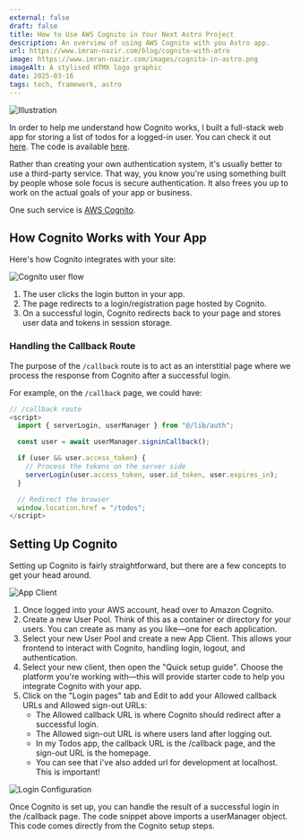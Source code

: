 ```yaml
---
external: false
draft: false
title: How to Use AWS Cognito in Your Next Astro Project
description: An overview of using AWS Cognito with you Astro app.
url: https://www.imran-nazir.com/blog/cognito-with-atro
image: https://www.imran-nazir.com/images/cognito-in-astro.png
imageAlt: A stylised HTMX logo graphic
date: 2025-03-16
tags: tech, framework, astro
---
```


![Illustration](/images/cognito-in-astro.png)

In order to help me understand how Cognito works, I built a full-stack web app for storing a list of todos for a logged-in user. You can check it out [here](https://astrotodos.netlify.app). The code is available [here](https://github.com/TimeBandit/astro-todo).

Rather than creating your own authentication system, it's usually better to use a third-party service. That way, you know you're using something built by people whose sole focus is secure authentication. It also frees you up to work on the actual goals of your app or business.

One such service is [AWS Cognito](https://aws.amazon.com/cognito/).

## How Cognito Works with Your App

Here's how Cognito integrates with your site:

![Cognito user flow](/images/cognito-in-astro/user-flow.png)

1. The user clicks the login button in your app.
2. The page redirects to a login/registration page hosted by Cognito.
3. On a successful login, Cognito redirects back to your page and stores user data and tokens in session storage.

### Handling the Callback Route

The purpose of the `/callback` route is to act as an interstitial page where we process the response from Cognito after a successful login.

For example, on the `/callback` page, we could have:

```js
// /callback route
<script>
  import { serverLogin, userManager } from "@/lib/auth";

  const user = await userManager.signinCallback();

  if (user && user.access_token) {
    // Process the tokens on the server side
    serverLogin(user.access_token, user.id_token, user.expires_in);
  }

  // Redirect the browser
  window.location.href = "/todos";
</script>
```

## Setting Up Cognito

Setting up Cognito is fairly straightforward, but there are a few concepts to get your head around.

![App Client](/images/cognito-in-astro/app-client.png)

1. Once logged into your AWS account, head over to Amazon Cognito.
2. Create a new User Pool. Think of this as a container or directory for your users. You can create as many as you like—one for each application.
3. Select your new User Pool and create a new App Client. This allows your frontend to interact with Cognito, handling login, logout, and authentication.
4. Select your new client, then open the "Quick setup guide". Choose the platform you're working with—this will provide starter code to help you integrate Cognito with your app.
5. Click on the "Login pages" tab and Edit to add your Allowed callback URLs and Allowed sign-out URLs:
   - The Allowed callback URL is where Cognito should redirect after a successful login.
   - The Allowed sign-out URL is where users land after logging out.
   - In my Todos app, the callback URL is the /callback page, and the sign-out URL is the homepage.
   - You can see that i've also added url for development at localhost. This is important!

![Login Configuration](/images/cognito-in-astro/login-page-config.png)

Once Cognito is set up, you can handle the result of a successful login in the /callback page. The code snippet above imports a userManager object. This code comes directly from the Cognito setup steps.
